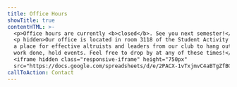```yaml
---
title: Office Hours
showTitle: true
contentHTML: >-
  <p>Office hours are currently <b>closed</b>. See you next semester!</p>
  <p hidden>Our office is located in room 3118 of the Student Activity Center. This is
  a place for effective altruists and leaders from our club to hang out, get
  work done, hold events. Feel free to drop by at any of these times!</p>
  <iframe hidden class="responsive-iframe" height="750px"
  src="https://docs.google.com/spreadsheets/d/e/2PACX-1vTxjmvC4aBTgZfBGFlBw3QRXHU1CYC0gSYGucCh2AfwZIzp3Wjmb3sUI-WfLXjDzenDgVT6ADC4lHYc/pubhtml?widget=false&amp;headers=false&amp;chrome=false"></iframe>
callToAction: Contact
---
```

